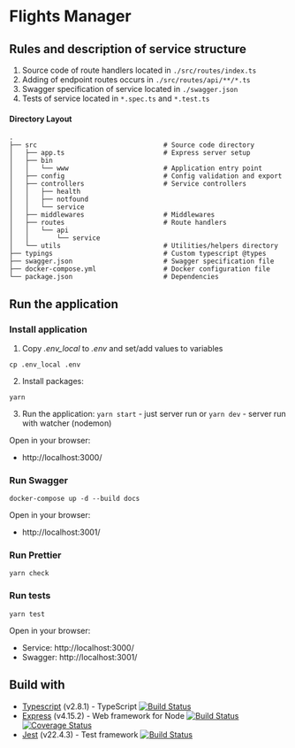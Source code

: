 # Flights Manager

## Rules and description of service structure

1.  Source code of route handlers located in `./src/routes/index.ts`
1.  Adding of endpoint routes occurs in `./src/routes/api/**/*.ts`
1.  Swagger specification of service located in `./swagger.json`
1.  Tests of service located in `*.spec.ts` and `*.test.ts`

#### Directory Layout

```
.
├── src                                # Source code directory
│   ├── app.ts                         # Express server setup
│   ├── bin
│   │   └── www                        # Application entry point
│   ├── config                         # Config validation and export
│   ├── controllers                    # Service controllers
│   │   ├── health
│   │   ├── notfound
│   │   └── service
│   ├── middlewares                    # Middlewares
│   ├── routes                         # Route handlers
│   │   └── api
│   │       └── service
│   └── utils                          # Utilities/helpers directory
├── typings                            # Custom typescript @types
├── swagger.json                       # Swagger specification file
├── docker-compose.yml                 # Docker configuration file
└── package.json                       # Dependencies
```

## Run the application

### Install application

1.  Copy _.env_local_ to _.env_ and set/add values to variables

```
cp .env_local .env
```

2.  Install packages:

```
yarn
```

3.  Run the application:
    `yarn start` - just server run
    or
    `yarn dev` - server run with watcher (nodemon)

Open in your browser:

- http://localhost:3000/

### Run Swagger

```
docker-compose up -d --build docs
```

Open in your browser:

- http://localhost:3001/

### Run Prettier

```
yarn check
```

### Run tests

```
yarn test
```

Open in your browser:

- Service: http://localhost:3000/
- Swagger: http://localhost:3001/

## Build with

- [Typescript](https://github.com/Microsoft/TypeScript) (v2.8.1) - TypeScript
  [![Build Status](https://travis-ci.org/Microsoft/TypeScript.svg?branch=release-2.8)](https://travis-ci.org/Microsoft/TypeScript)
- [Express](https://github.com/expressjs/express) (v4.15.2) - Web framework for Node
  [![Build Status](https://travis-ci.org/expressjs/express.svg?branch=4.15.2)](https://travis-ci.org/expressjs/express)
  [![Coverage Status](https://coveralls.io/repos/github/expressjs/express/badge.svg?branch=4.15.2)](https://coveralls.io/github/expressjs/express?branch=4.15.2)
- [Jest](https://github.com/facebook/jest) (v22.4.3) - Test framework
  [![Build Status](https://travis-ci.org/facebook/jest.svg?branch=master)](https://travis-ci.org/facebook/jest)
